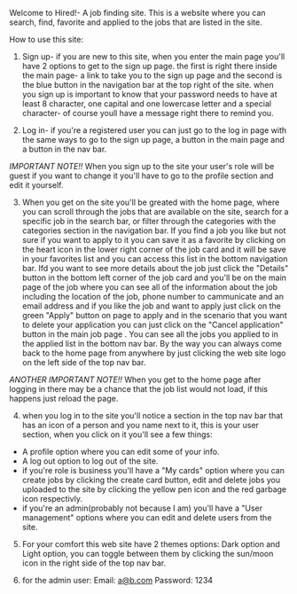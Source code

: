 Welcome to Hired!- A job finding site.
This is a website where you can search, find, favorite and applied to the jobs that are listed in the site.

How to use this site:
1. Sign up- if you are new to this site, when you enter the main page you'll have 2 options to get to the sign up page.
the first is right there inside the main page- a link to take you to the sign up page and the second is the blue button in the navigation bar at the top right of the site.
when you sign up is important to know that your password needs to have at least 8 character, one capital and one lowercase letter and a special character- of course youll have a message right there to remind you.

2. Log in- if you're a registered user you can just go to the log in page with the same ways to go to the sign up page, a button in the main page and a button in the nav bar.


 *IMPORTANT NOTE!!*
 When you sign up to the site your user's role will be guest if you want to change it you'll have to go to the profile section and edit it yourself.


3. When you get on the site you'll be greated with the home page, where you can scroll through the jobs that are available on the site, search for a specific job in the search bar, or filter through the categories with the categories section in the navigation bar.
If you find a job you like but not sure if you want to apply to it you can save it as a favorite by clicking on the heart icon in the lower right corner of the job card and it will be save in your favorites list and you can access this list in the bottom navigation bar.
Ifd you want to see more details about the job just click the "Details" button in the bottom left corner of the job card and you'll be on the main page of the job where you can see all of the information about the job including the location of the job, phone number to cammunicate and an email address and if you like the job and want to apply just click on the green "Apply" button on page to apply and in the scenario that you want to delete your application you can just click on the "Cancel application" button in the main job page .
You can see all the jobs you applied to in the applied list in the bottom nav bar.
By the way you can always come back to the home page from anywhere by just clicking the web site logo on the left side of the top nav bar.


 *ANOTHER IMPORTANT NOTE!!*
 When you get to the home page after logging in there may be a chance that the job list would not load, if this happens just reload the page.


4. when you log in to the site you'll notice a section in the top nav bar that has an icon of a person and you name next to it, this is your user section, when you click on it you'll see a few things:
 - A profile option where you can edit some of your info.
 - A log out option to log out of the site.
 - if you're role is business you'll have a "My cards" option where you can create jobs by clicking the create card button, edit and delete jobs you uploaded to the site by clicking the yellow pen icon and the red garbage icon respectivly.
 - if you're an admin(probably not because I am) you'll have a "User management" options where you can edit and delete users from the site.

5. For your comfort this web site have 2 themes options: Dark option and Light option, you can toggle between them by clicking the sun/moon icon in the right side of the top nav bar.

6. for the admin user:
   Email: a@b.com
   Password: 1234
